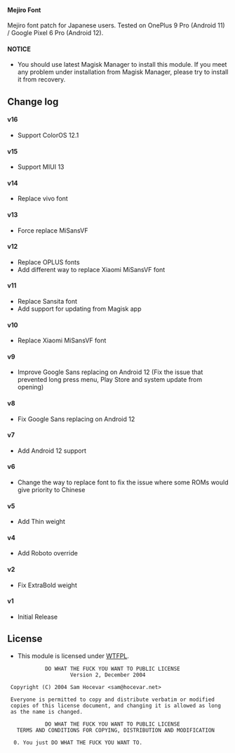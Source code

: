 #### Mejiro Font

Mejiro font patch for Japanese users.
Tested on OnePlus 9 Pro (Android 11) / Google Pixel 6 Pro (Android 12).

#### NOTICE

* You should use latest Magisk Manager to install this module. If you meet any problem under installation from Magisk Manager, please try to install it from recovery.

## Change log

#### v16
* Support ColorOS 12.1

#### v15
* Support MIUI 13

#### v14
* Replace vivo font

#### v13
* Force replace MiSansVF

#### v12
* Replace OPLUS fonts
* Add different way to replace Xiaomi MiSansVF font

#### v11
* Replace Sansita font
* Add support for updating from Magisk app

#### v10
* Replace Xiaomi MiSansVF font

#### v9
* Improve Google Sans replacing on Android 12 (Fix the issue that prevented long press menu, Play Store and system update from opening)

#### v8
* Fix Google Sans replacing on Android 12

#### v7
* Add Android 12 support

#### v6
* Change the way to replace font to fix the issue where some ROMs would give priority to Chinese

#### v5
* Add Thin weight

#### v4
* Add Roboto override

#### v2
* Fix ExtraBold weight

#### v1
* Initial Release

## License

- This module is licensed under [WTFPL](http://www.wtfpl.net/).

```
            DO WHAT THE FUCK YOU WANT TO PUBLIC LICENSE
                    Version 2, December 2004

 Copyright (C) 2004 Sam Hocevar <sam@hocevar.net>

 Everyone is permitted to copy and distribute verbatim or modified
 copies of this license document, and changing it is allowed as long
 as the name is changed.

            DO WHAT THE FUCK YOU WANT TO PUBLIC LICENSE
   TERMS AND CONDITIONS FOR COPYING, DISTRIBUTION AND MODIFICATION

  0. You just DO WHAT THE FUCK YOU WANT TO.
```